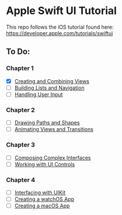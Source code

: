#  Apple Swift UI Tutorial

This repo follows the iOS tutorial found here: https://developer.apple.com/tutorials/swiftui

## To Do:
### Chapter 1
- [x] [Creating and Combining Views](https://developer.apple.com/tutorials/swiftui/creating-and-combining-views)
- [ ] [Building Lists and Navigation](https://developer.apple.com/tutorials/swiftui/building-lists-and-navigation)
- [ ] [Handling User Input](https://developer.apple.com/tutorials/swiftui/handling-user-input)

### Chapter 2
- [ ] [Drawing Paths and Shapes](https://developer.apple.com/tutorials/swiftui/drawing-paths-and-shapes)
- [ ] [Animating Views and Transitions](https://developer.apple.com/tutorials/swiftui/animating-views-and-transitions)

### Chapter 3
- [ ] [Composing Complex Interfaces](https://developer.apple.com/tutorials/swiftui/composing-complex-interfaces)
- [ ] [Working with UI Controls](https://developer.apple.com/tutorials/swiftui/working-with-ui-controls)

### Chapter 4
- [ ] [Interfacing with UIKit](https://developer.apple.com/tutorials/swiftui/interfacing-with-uikit)
- [ ] [Creating a watchOS App](https://developer.apple.com/tutorials/swiftui/creating-a-watchos-app)
- [ ] [Creating a macOS App](https://developer.apple.com/tutorials/swiftui/creating-a-macos-app)
